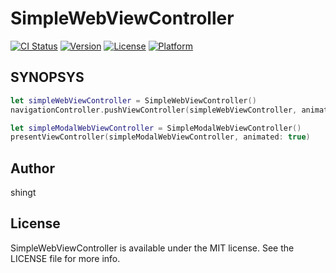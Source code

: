 # SimpleWebViewController

[![CI Status](http://img.shields.io/travis/shingt/SimpleWebViewController.svg?style=flat)](https://travis-ci.org/shingt/SimpleWebViewController)
[![Version](https://img.shields.io/cocoapods/v/SimpleWebViewController.svg?style=flat)](http://cocoapods.org/pods/SimpleWebViewController)
[![License](https://img.shields.io/cocoapods/l/SimpleWebViewController.svg?style=flat)](http://cocoapods.org/pods/SimpleWebViewController)
[![Platform](https://img.shields.io/cocoapods/p/SimpleWebViewController.svg?style=flat)](http://cocoapods.org/pods/SimpleWebViewController)

## SYNOPSYS

```swift
let simpleWebViewController = SimpleWebViewController()
navigationController.pushViewController(simpleWebViewController, animated: true)

let simpleModalWebViewController = SimpleModalWebViewController()
presentViewController(simpleModalWebViewController, animated: true)
```

## Author

shingt

## License

SimpleWebViewController is available under the MIT license. See the LICENSE file for more info.
